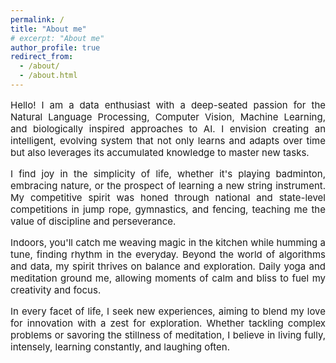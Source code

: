 ```yaml
---
permalink: /
title: "About me"
# excerpt: "About me"
author_profile: true
redirect_from: 
  - /about/
  - /about.html
---
```


<p style="text-align: justify; font-size:15px; margin-top:15px;">Hello! I am a data enthusiast with a deep-seated passion for the Natural Language Processing, Computer Vision, Machine Learning, and biologically inspired approaches to AI. I envision creating an intelligent, evolving system that not only learns and adapts over time but also leverages its accumulated knowledge to master new tasks.</p>

<p style="text-align: justify; font-size:15px;">I find joy in the simplicity of life, whether it's playing badminton, embracing nature, or the prospect of learning a new string instrument. My competitive spirit was honed through national and state-level competitions in jump rope, gymnastics, and fencing, teaching me the value of discipline and perseverance.</p>

<p style="text-align: justify; font-size:15px;">Indoors, you'll catch me weaving magic in the kitchen while humming a tune, finding rhythm in the everyday. Beyond the world of algorithms and data, my spirit thrives on balance and exploration. Daily yoga and meditation ground me, allowing moments of calm and bliss to fuel my creativity and focus.</p>

<p style="text-align: justify; font-size:15px;">In every facet of life, I seek new experiences, aiming to blend my love for innovation with a zest for exploration. Whether tackling complex problems or savoring the stillness of meditation, I believe in living fully, intensely, learning constantly, and laughing often.</p>


